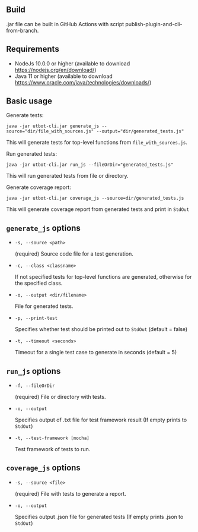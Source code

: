 ## Build

.jar file can be built in GitHub Actions with script publish-plugin-and-cli-from-branch.

## Requirements

* NodeJs 10.0.0 or higher (available to download https://nodejs.org/en/download/)
* Java 11 or higher (available to download https://www.oracle.com/java/technologies/downloads/)

## Basic usage

Generate tests:

    java -jar utbot-cli.jar generate_js --source="dir/file_with_sources.js" --output="dir/generated_tests.js"

This will generate tests for top-level functions from `file_with_sources.js`.

Run generated tests:

    java -jar utbot-cli.jar run_js --fileOrDir="generated_tests.js"

This will run generated tests from file or directory.

Generate coverage report:

    java -jar utbot-cli.jar coverage_js --source=dir/generated_tests.js

This will generate coverage report from generated tests and print in `StdOut`

## `generate_js` options

- `-s, --source <path>`

  (required) Source code file for a test generation.
- `-c, --class <classname>`

  If not specified tests for top-level functions are generated, otherwise for the specified class.

- `-o, --output <dir/filename>`

  File for generated tests.
- `-p, --print-test`
  
  Specifies whether test should be printed out to `StdOut` (default = false)
- `-t, --timeout <seconds>`

  Timeout for a single test case to generate in seconds (default = 5)

## `run_js` options

- `-f, --fileOrDir`

  (required) File or directory with tests.
- `-o, --output`

  Specifies output of .txt file for test framework result (If empty prints to `StdOut`)

- `-t, --test-framework [mocha]`

  Test framework of tests to run.

## `coverage_js` options

- `-s, --source <file>`

  (required) File with tests to generate a report.

- `-o, --output`

  Specifies output .json file for generated tests (If empty prints .json to `StdOut`)

